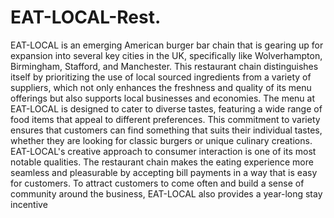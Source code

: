 # EAT-LOCAL-Rest.
EAT-LOCAL is an emerging American burger bar chain that is gearing up for expansion into several 
key cities in the UK, specifically like Wolverhampton, Birmingham, Stafford, and Manchester. This 
restaurant chain distinguishes itself by prioritizing the use of local sourced ingredients from a variety 
of suppliers, which not only enhances the freshness and quality of its menu offerings but also 
supports local businesses and economies.
The menu at EAT-LOCAL is designed to cater to diverse tastes, featuring a wide range of food items 
that appeal to different preferences. This commitment to variety ensures that customers can find 
something that suits their individual tastes, whether they are looking for classic burgers or unique 
culinary creations.
EAT-LOCAL's creative approach to consumer interaction is one of its most notable qualities. The 
restaurant chain makes the eating experience more seamless and pleasurable by accepting bill 
payments in a way that is easy for customers. To attract customers to come often and build a sense 
of community around the business, EAT-LOCAL also provides a year-long stay incentive
